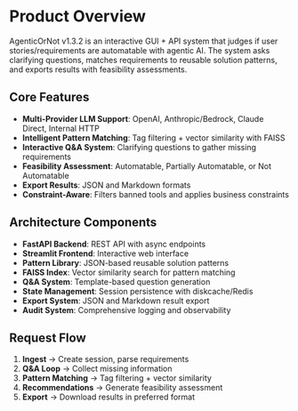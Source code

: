 # Product Overview

AgenticOrNot v1.3.2 is an interactive GUI + API system that judges if user stories/requirements are automatable with agentic AI. The system asks clarifying questions, matches requirements to reusable solution patterns, and exports results with feasibility assessments.

## Core Features

- **Multi-Provider LLM Support**: OpenAI, Anthropic/Bedrock, Claude Direct, Internal HTTP
- **Intelligent Pattern Matching**: Tag filtering + vector similarity with FAISS
- **Interactive Q&A System**: Clarifying questions to gather missing requirements
- **Feasibility Assessment**: Automatable, Partially Automatable, or Not Automatable
- **Export Results**: JSON and Markdown formats
- **Constraint-Aware**: Filters banned tools and applies business constraints

## Architecture Components

- **FastAPI Backend**: REST API with async endpoints
- **Streamlit Frontend**: Interactive web interface
- **Pattern Library**: JSON-based reusable solution patterns
- **FAISS Index**: Vector similarity search for pattern matching
- **Q&A System**: Template-based question generation
- **State Management**: Session persistence with diskcache/Redis
- **Export System**: JSON and Markdown result export
- **Audit System**: Comprehensive logging and observability

## Request Flow

1. **Ingest** → Create session, parse requirements
2. **Q&A Loop** → Collect missing information
3. **Pattern Matching** → Tag filtering + vector similarity
4. **Recommendations** → Generate feasibility assessment
5. **Export** → Download results in preferred format